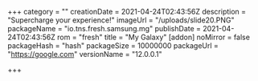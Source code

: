 +++
category = ""
creationDate = 2021-04-24T02:43:56Z
description = "Supercharge your experience!"
imageUrl = "/uploads/slide20.PNG"
packageName = "io.tns.fresh.samsung.mg"
publishDate = 2021-04-24T02:43:56Z
rom = "fresh"
title = "My Galaxy"
[addon]
noMirror = false
packageHash = "hash"
packageSize = 10000000
packageUrl = "https://google.com"
versionName = "12.0.0.1"

+++
